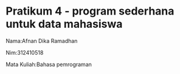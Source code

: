 # Pratikum 4 - program sederhana untuk data mahasiswa

Nama:Afnan Dika Ramadhan

Nim:312410518

Mata Kuliah:Bahasa pemrograman

